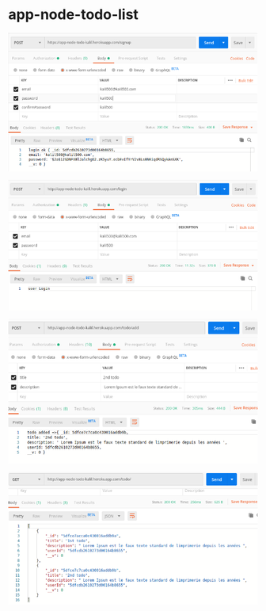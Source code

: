 # app-node-todo-list

![alt text](https://github.com/kadrawi-kalil/app-node-todo-list/blob/master/images/singin.png)


![alt text](https://github.com/kadrawi-kalil/app-node-todo-list/blob/master/images/login.png)


![alt text](https://github.com/kadrawi-kalil/app-node-todo-list/blob/master/images/addTodo.png)


![alt text](https://github.com/kadrawi-kalil/app-node-todo-list/blob/master/images/get%20all%20todo%20list.png)
